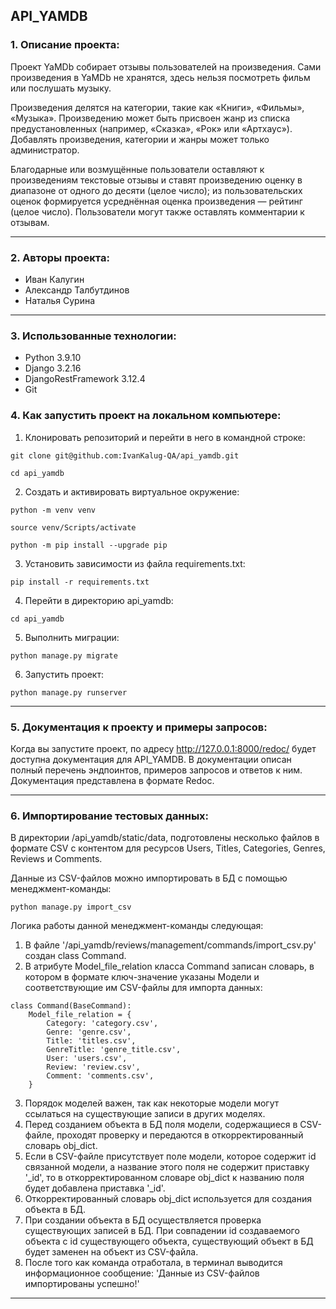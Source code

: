## API_YAMDB

### 1. Описание проекта:
Проект YaMDb собирает отзывы пользователей на произведения. Сами произведения в YaMDb не хранятся, здесь нельзя посмотреть фильм или послушать музыку.

Произведения делятся на категории, такие как «Книги», «Фильмы», «Музыка». Произведению может быть присвоен жанр из списка предустановленных (например, «Сказка», «Рок» или «Артхаус»).
Добавлять произведения, категории и жанры может только администратор.

Благодарные или возмущённые пользователи оставляют к произведениям текстовые отзывы и ставят произведению оценку в диапазоне от одного до десяти (целое число); из пользовательских оценок формируется усреднённая оценка произведения — рейтинг (целое число).
Пользователи могут также оставлять комментарии к отзывам.


___

### 2. Авторы проекта:
- Иван Калугин
- Александр Талбутдинов
- Наталья Сурина
___
### 3. Использованные технологии:
- Python 3.9.10
- Django 3.2.16
- DjangoRestFramework 3.12.4
- Git

### 4. Как запустить проект на локальном компьютере:

1. Клонировать репозиторий и перейти в него в командной строке:

```
git clone git@github.com:IvanKalug-QA/api_yamdb.git
```

```
cd api_yamdb
```

2. Cоздать и активировать виртуальное окружение:

```
python -m venv venv
```

```
source venv/Scripts/activate
```

```
python -m pip install --upgrade pip
```

3. Установить зависимости из файла requirements.txt:

```
pip install -r requirements.txt
```

4. Перейти в директорию api_yamdb:

```
cd api_yamdb
```

5. Выполнить миграции:

```
python manage.py migrate
```

6. Запустить проект:

```
python manage.py runserver
```
___
### 5. Документация к проекту и примеры запросов:

Когда вы запустите проект, по адресу  http://127.0.0.1:8000/redoc/ будет доступна документация для API_YAMDB. В документации описан полный перечень эндпоинтов, примеров запросов и ответов к ним. Документация представлена в формате Redoc.
___
### 6. Импортирование тестовых данных:

В директории /api_yamdb/static/data, подготовлены несколько файлов в формате CSV с контентом для ресурсов Users, Titles, Categories, Genres, Reviews и Comments.

Данные из CSV-файлов можно импортировать в БД с помощью менеджмент-команды:
```
python manage.py import_csv
```

Логика работы данной менеджмент-команды следующая:

1. В файле '/api_yamdb/reviews/management/commands/import_csv.py' создан class Command.
2. В атрибуте Model_file_relation класса Command записан словарь, в котором в формате ключ-значение указаны Модели и соответствующие им CSV-файлы для импорта данных:
```
class Command(BaseCommand):
    Model_file_relation = {
        Category: 'category.csv',
        Genre: 'genre.csv',
        Title: 'titles.csv',
        GenreTitle: 'genre_title.csv',
        User: 'users.csv',
        Review: 'review.csv',
        Comment: 'comments.csv',
    }
```
3. Порядок моделей важен, так как некоторые модели могут ссылаться на существующие записи в других моделях.
4. Перед созданием объекта в БД поля модели, содержащиеся в CSV-файле, проходят проверку и передаются в откорректированный словарь obj_dict.
5. Если в CSV-файле присутствует поле модели, которое содержит id связанной модели, а название этого поля не содержит приставку '_id', то
в откорректированном словаре obj_dict к названию поля будет добавлена приставка '_id'.
6. Откорректированный словарь obj_dict используется для создания объекта в БД.
7. При создании объекта в БД осуществляется проверка существующих записей в БД. При совпадении id создаваемого объекта с id существующего объекта, существующий объект в БД будет заменен на объект из CSV-файла.
8. После того как команда отработала, в терминал выводится информационное сообщение: 'Данные из CSV-файлов импортированы успешно!'
___
